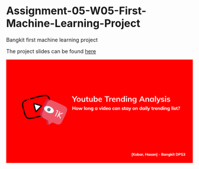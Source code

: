 # Assignment-05-W05-First-Machine-Learning-Project
Bangkit first machine learning project

The project slides can be found [here](https://docs.google.com/presentation/d/1u5u3JeueMq_N38Qh5gOMWiBXjOC2gGsdFpw5mF0hjiw/edit?usp=sharing)

![SlideTitle.png](https://raw.githubusercontent.com/kobars/Assignment-05-W05-First-Machine-Learning-Project/slides/SlideTitle.png)
